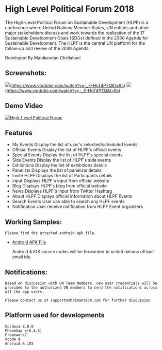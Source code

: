 # High Level Political Forum 2018
The High-Level Political Forum on Sustainable Development (HLPF) is a conference where United Nations Member States, UN entities and other major stakeholders discuss and work towards the realization of the 17 Sustainable Development Goals (SDGs) defined in the 2030 Agenda for Sustainable Development. The HLPF is the central UN platform for the follow-up and review of the 2030 Agenda.

Developed By
Manikandan Chellakani

## Screenshots:
![](http://hlpf.shrimantech.com/img/HLPF-Img1.png)(https://www.youtube.com/watch?v=-_E-HnT4PZQ&t=8s)
![](http://hlpf.shrimantech.com/img/HLPF-Img2.png)(https://www.youtube.com/watch?v=-_E-HnT4PZQ&t=8s)

## Demo Video
[![High-Level Political Forum](http://hlpf.shrimantech.com/img/HLPF-Img1.png)](https://www.youtube.com/watch?v=-_E-HnT4PZQ&t=8s)


## Features
  - My Events		Display the list of user's selected/scheduled Events
  - Official Events		Display the list of HLPF's official events
  - Special Events		Display the list of HLPF's special events
  - Side Events		Display the list of HLPF's side events
  - Exhibitions		Display the list of exhibitions details
  - Panelists		Displays the list of panelists details
  - Invite HLPF		Displays the list of Participants details
  - Input		Displays HLPF's input from official website
  - Blog		Displays HLPF's blog from official website
  - News		Displays HLPF's input from Twitter Hashtag
  - About HLPF		Displays official information about HLPF Events
  - Search Events		User can able to search any HLPF events
  - Notification		User receive notification from HLPF Event organizers


## Working Samples:
	Please find the attached android apk file.
	
  - [Android APK File](./build/android/hlpf.apk)

	Android & iOS source codes will be forwarded to united nations official email ids.
	
## Notifications:
	Based on discussion with UN Team Members, new user credentials will be provided to the authorized UN members to send the notifications across all the app users.
	
	Please contact us at support@shrimantech.com for further discussion

## Platform used for developments
    Cordova 8.0.0
	PhoneGap v(0.4.5)
	Framework7
	Xcode 9
	Android & iOS

